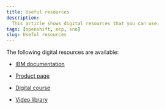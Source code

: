 ```yaml
---
title: Useful resources
description:
  This article shows digital resources that you can use.
tags: [openshift, ocp, sno]
slug: Useful resources
---
```


The following digital resources are available:




- [IBM documentation](https://www.ibm.com/docs/en/z-logdata-analytics/5.1.0)

- [Product page](https://www.ibm.com/products/z-log-and-data-analytics)

- [Digital course](https://learn.ibm.com/course/view.php?id=12017)

- [Video library](https://www.ibm.com/links?url=https%3A%2F%2Fzaiops.github.io%2Fzlda%2F)